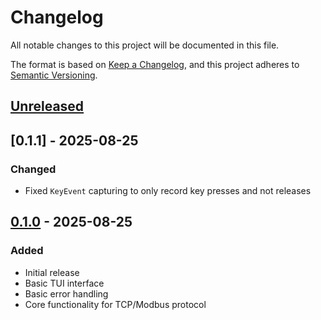# Changelog

All notable changes to this project will be documented in this file.

The format is based on [Keep a Changelog](https://keepachangelog.com/en/1.0.0/),
and this project adheres to [Semantic Versioning](https://semver.org/spec/v2.0.0.html).

## [Unreleased]

## [0.1.1] - 2025-08-25

### Changed
- Fixed `KeyEvent` capturing to only record key presses and not releases

## [0.1.0] - 2025-08-25

### Added
- Initial release
- Basic TUI interface
- Basic error handling
- Core functionality for TCP/Modbus protocol

[Unreleased]: https://github.com/doplgamer/magic_modbus/compare/v0.1.0...HEAD
[0.1.0]: https://github.com/doplgamer/magic_modbus/releases/tag/v0.1.0